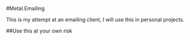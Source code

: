 #Metal.Emailing

This is my attempt at an emailing client, I will use this in personal projects.

##Use this at your own risk